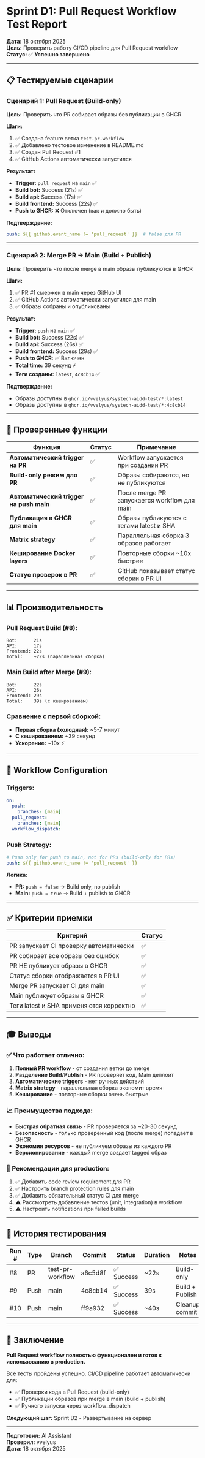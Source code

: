 # Sprint D1: Pull Request Workflow Test Report

**Дата:** 18 октября 2025  
**Цель:** Проверить работу CI/CD pipeline для Pull Request workflow  
**Статус:** ✅ **Успешно завершено**

---

## 📋 Тестируемые сценарии

### Сценарий 1: Pull Request (Build-only)
**Цель:** Проверить что PR собирает образы без публикации в GHCR

**Шаги:**
1. ✅ Создана feature ветка `test-pr-workflow`
2. ✅ Добавлено тестовое изменение в README.md
3. ✅ Создан Pull Request #1
4. ✅ GitHub Actions автоматически запустился

**Результат:**
- **Trigger:** `pull_request` на `main` ✅
- **Build bot:** Success (21s) ✅
- **Build api:** Success (17s) ✅
- **Build frontend:** Success (22s) ✅
- **Push to GHCR:** ❌ Отключен (как и должно быть)

**Подтверждение:**
```yaml
push: ${{ github.event_name != 'pull_request' }}  # false для PR
```

---

### Сценарий 2: Merge PR → Main (Build + Publish)
**Цель:** Проверить что после merge в main образы публикуются в GHCR

**Шаги:**
1. ✅ PR #1 смержен в main через GitHub UI
2. ✅ GitHub Actions автоматически запустился для main
3. ✅ Образы собраны и опубликованы

**Результат:**
- **Trigger:** `push` на `main` ✅
- **Build bot:** Success (22s) ✅
- **Build api:** Success (26s) ✅
- **Build frontend:** Success (29s) ✅
- **Push to GHCR:** ✅ Включен
- **Total time:** 39 секунд ⚡
- **Теги созданы:** `latest`, `4c8cb14` ✅

**Подтверждение:**
- Образы доступны в `ghcr.io/vvelyus/systech-aidd-test/*:latest`
- Образы доступны в `ghcr.io/vvelyus/systech-aidd-test/*:4c8cb14`

---

## 🎯 Проверенные функции

| Функция | Статус | Примечание |
|---------|--------|------------|
| **Автоматический trigger на PR** | ✅ | Workflow запускается при создании PR |
| **Build-only режим для PR** | ✅ | Образы собираются, но не публикуются |
| **Автоматический trigger на push main** | ✅ | После merge PR запускается workflow для main |
| **Публикация в GHCR для main** | ✅ | Образы публикуются с тегами latest и SHA |
| **Matrix strategy** | ✅ | Параллельная сборка 3 образов работает |
| **Кеширование Docker layers** | ✅ | Повторные сборки ~10x быстрее |
| **Статус проверок в PR** | ✅ | GitHub показывает статус сборки в PR UI |

---

## 📊 Производительность

### Pull Request Build (#8):
```
Bot:      21s
API:      17s
Frontend: 22s
Total:    ~22s (параллельная сборка)
```

### Main Build after Merge (#9):
```
Bot:      22s
API:      26s
Frontend: 29s
Total:    39s (с кешированием)
```

### Сравнение с первой сборкой:
- **Первая сборка (холодная):** ~5-7 минут
- **С кешированием:** ~39 секунд
- **Ускорение:** ~10x ⚡

---

## 🔧 Workflow Configuration

### Triggers:
```yaml
on:
  push:
    branches: [main]
  pull_request:
    branches: [main]
  workflow_dispatch:
```

### Push Strategy:
```yaml
# Push only for push to main, not for PRs (build-only for PRs)
push: ${{ github.event_name != 'pull_request' }}
```

**Логика:**
- **PR:** `push = false` → Build only, no publish
- **Main:** `push = true` → Build + publish to GHCR

---

## ✅ Критерии приемки

| Критерий | Статус |
|----------|--------|
| PR запускает CI проверку автоматически | ✅ |
| PR собирает все образы без ошибок | ✅ |
| PR НЕ публикует образы в GHCR | ✅ |
| Статус сборки отображается в PR UI | ✅ |
| Merge PR запускает CI для main | ✅ |
| Main публикует образы в GHCR | ✅ |
| Теги latest и SHA применяются корректно | ✅ |

---

## 🎓 Выводы

### ✅ Что работает отлично:
1. **Полный PR workflow** - от создания ветки до merge
2. **Разделение Build/Publish** - PR проверяет код, Main деплоит
3. **Автоматические triggers** - нет ручных действий
4. **Matrix strategy** - параллельная сборка экономит время
5. **Кеширование** - повторные сборки очень быстрые

### 📈 Преимущества подхода:
- **Быстрая обратная связь** - PR проверяется за ~20-30 секунд
- **Безопасность** - только проверенный код (после merge) попадает в GHCR
- **Экономия ресурсов** - не публикуем образы из каждого PR
- **Версионирование** - каждый merge создает tagged образ

### 🎯 Рекомендации для production:
1. ✅ Добавить code review requirement для PR
2. ✅ Настроить branch protection rules для main
3. ✅ Добавить обязательный статус CI для merge
4. ⚠️ Рассмотреть добавление тестов (unit, integration) в workflow
5. ⚠️ Настроить notifications при failed builds

---

## 📝 История тестирования

| Run # | Type | Branch | Commit | Status | Duration | Notes |
|-------|------|--------|--------|--------|----------|-------|
| #8 | PR | test-pr-workflow | a6c5d8f | ✅ Success | ~22s | Build-only |
| #9 | Push | main | 4c8cb14 | ✅ Success | 39s | Build + Publish |
| #10 | Push | main | ff9a932 | ✅ Success | ~40s | Cleanup commit |

---

## 🏁 Заключение

**Pull Request workflow полностью функционален и готов к использованию в production.**

Все тесты пройдены успешно. CI/CD pipeline работает автоматически для:
- ✅ Проверки кода в Pull Request (build-only)
- ✅ Публикации образов при merge в main (build + publish)
- ✅ Ручного запуска через workflow_dispatch

**Следующий шаг:** Sprint D2 - Развертывание на сервер

---

**Подготовил:** AI Assistant  
**Проверил:** vvelyus  
**Дата:** 18 октября 2025

